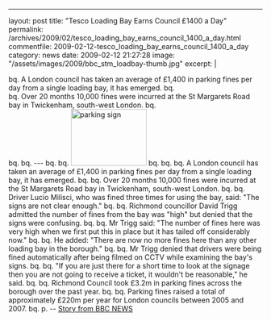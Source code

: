 ---
layout: post
title: "Tesco Loading Bay Earns Council £1400 a Day"
permalink: /archives/2009/02/tesco_loading_bay_earns_council_1400_a_day.html
commentfile: 2009-02-12-tesco_loading_bay_earns_council_1400_a_day
category: news
date: 2009-02-12 21:27:28
image: "/assets/images/2009/bbc_stm_loadbay-thumb.jpg"
excerpt: |
    
    
bq.      A London council has taken an average of &pound;1,400 in parking fines per day from a single loading bay, it has emerged.
bq.     
bq.     Over 20 months 10,000 fines were incurred at the St Margarets Road bay in Twickenham, south-west London.
bq.     
bq. 
bq. ---
bq. 
bq. <a href="/assets/images/2009/bbc_stm_loadbay.jpg"><img src="/assets/images/2009/bbc_stm_loadbay-thumb.jpg" width="150" height="112" alt="parking sign" class="photo right" /></a>
bq. 
bq. 
bq.  A London council has taken an average of &pound;1,400 in parking fines per day from a single loading bay, it has emerged.
bq. 
bq. Over 20 months 10,000 fines were incurred at the St Margarets Road bay in Twickenham, south-west London.
bq. 
bq. Driver Lucio Milisci, who was fined three times for using the bay, said: "The signs are not clear enough."
bq. 
bq. Richmond councillor David Trigg admitted the number of fines from the bay was "high" but denied that the signs were confusing.
bq. 
bq. Mr Trigg said: "The number of fines here was very high when we first put this in place but it has tailed off considerably now."
bq. 
bq. He added: "There are now no more fines here than any other loading bay in the borough."
bq. 
bq. Mr Trigg denied that drivers were being fined automatically after being filmed on CCTV while examining the bay's signs.
bq. 
bq. "If you are just there for a short time to look at the signage then you are not going to receive a ticket, it wouldn't be reasonable," he said.
bq. 
bq. Richmond Council took &pound;3.2m in parking fines across the borough over the past year.
bq. 
bq. Parking fines raised a total of approximately &pound;220m per year for London councils between 2005 and 2007.
bq. 
p. -- <a href="http://news.bbc.co.uk/go/pr/fr/-/1/hi/england/london/7883385.stm">Story from BBC NEWS</a>


